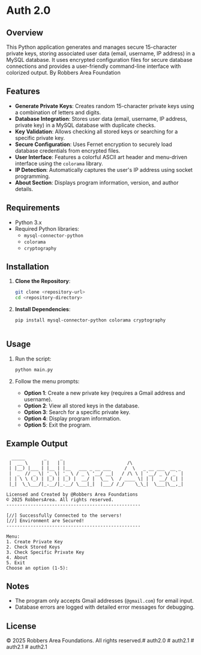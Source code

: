 # Auth 2.0

## Overview
This Python application generates and manages secure 15-character private keys, storing associated user data (email, username, IP address) in a MySQL database. It uses encrypted configuration files for secure database connections and provides a user-friendly command-line interface with colorized output. By Robbers Area Foundation

## Features
- **Generate Private Keys**: Creates random 15-character private keys using a combination of letters and digits.
- **Database Integration**: Stores user data (email, username, IP address, private key) in a MySQL database with duplicate checks.
- **Key Validation**: Allows checking all stored keys or searching for a specific private key.
- **Secure Configuration**: Uses Fernet encryption to securely load database credentials from encrypted files.
- **User Interface**: Features a colorful ASCII art header and menu-driven interface using the `colorama` library.
- **IP Detection**: Automatically captures the user's IP address using socket programming.
- **About Section**: Displays program information, version, and author details.

## Requirements
- Python 3.x
- Required Python libraries:
  - `mysql-connector-python`
  - `colorama`
  - `cryptography`

## Installation
1. **Clone the Repository**:
   ```bash
   git clone <repository-url>
   cd <repository-directory>
   ```

2. **Install Dependencies**:
   ```bash
   pip install mysql-connector-python colorama cryptography
   ```
     ```

## Usage
1. Run the script:
   ```bash
   python main.py
   ```

2. Follow the menu prompts:
   - **Option 1**: Create a new private key (requires a Gmail address and username).
   - **Option 2**: View all stored keys in the database.
   - **Option 3**: Search for a specific private key.
   - **Option 4**: Display program information.
   - **Option 5**: Exit the program.

## Example Output
```
  _____       _     _
 |  __ \     | |   | |                       /\
 | |__) |___ | |__ | |__   ___ _ __ ___     /  \   _ __ ___  __ _
 |  _  // _ \| '_ \| '_ \ / _ \ '__/ __|   / /\ \ | '__/ _ \/ _` |
 | | \ \ (_) | |_) | |_) |  __/ |  \__ \  / ____ \| | |  __/ (_| |
 |_|  \_\___/|_.__/|_.__/ \___|_|  |___/ /_/    \_\_|  \___|\__,_|

Licensed and Created by @Robbers Area Foundations
© 2025 RobbersArea. All rights reserved.
--------------------------------------------------

[//] Successfully Connected to the servers!
[//] Environment are Secured!
--------------------------------------------------

Menu:
1. Create Private Key
2. Check Stored Keys
3. Check Specific Private Key
4. About
5. Exit
Choose an option (1-5):
```

## Notes
- The program only accepts Gmail addresses (`@gmail.com`) for email input.
- Database errors are logged with detailed error messages for debugging.

## License
© 2025 Robbers Area Foundations. All rights reserved.#   a u t h 2 . 0  
 #   a u t h 2 . 1  
 #   a u t h 2 . 1  
 #   a u t h 2 . 1  
 